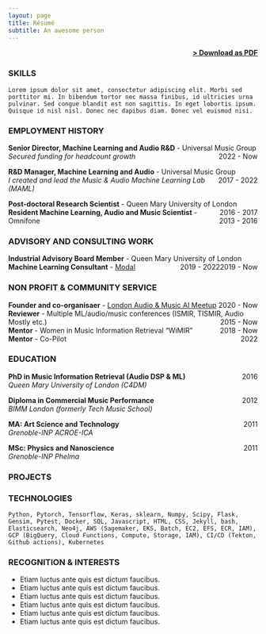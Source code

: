 ```yaml
---
layout: page
title: Résumé
subtitle: An awesome person
---
```


<span style="float: right; "><a href="{{ '/assets/resume.pdf' | prepend: site.baseurl }}"><strong>> Download as PDF</strong></a> </span>
<br>

### SKILLS
``` Lorem ipsum dolor sit amet, consectetur adipiscing elit. Morbi sed porttitor mi. In bibendum tortor nec massa finibus, id ultricies urna pulvinar. Sed congue blandit est non sagittis. In eget lobortis ipsum. Quisque id nisl nisl. Donec nec dapibus diam. Donec vel euismod nisi.  ```  



### EMPLOYMENT HISTORY

**Senior Director, Machine Learning and Audio R&D** - Universal Music Group <span style="float: right; ">2022 - Now</span>  
_Secured funding for headcount growth_   

 
**R&D Manager, Machine Learning and Audio** - Universal Music Group <span style="float: right; ">2017 - 2022</span>  
_I created and lead the Music & Audio Machine Learning Lab (MAML)_

**Post-doctoral Research Scientist** - Queen Mary University of London <span style="float: right; ">2016 - 2017</span>  
**Resident Machine Learning, Audio and Music Scientist** - Omnifone <span style="float: right; ">2013 - 2016</span>  

### ADVISORY AND CONSULTING WORK

**Industrial Advisory Board Member** - Queen Mary University of London <span style="float: right; ">2019 - Now</span>  
**Machine Learning Consultant** - [Modal](https://www.modal.org.uk) <span style="float: right; ">2019 - 2022</span>  

### NON PROFIT & COMMUNITY SERVICE
**Founder and co-organisaer** - [London Audio & Music AI Meetup](https://www.meetup.com/london-audio-and-music-ai-meetup/)<span style="float: right; ">2020 - Now</span>  
**Reviewer** - Multiple ML/audio/music conferences (ISMIR, TISMIR, Audio Mostly etc.)<span style="float: right; ">2015 - Now</span>  
**Mentor** - Women in Music Information Retrieval “WiMIR” <span style="float: right; ">2018 - Now</span>  
**Mentor** - Co-Pilot <span style="float: right; ">2022</span>  


### EDUCATION

**PhD in Music Information Retrieval (Audio DSP & ML)** <span style="float: right; ">2016</span>  
_Queen Mary University of London (C4DM)_

**Diploma in Commercial Music Performance** <span style="float: right; ">2012</span>  
_BIMM London (formerly Tech Music School)_

**MA: Art Science and Technology** <span style="float: right; ">2011</span>  
_Grenoble-INP ACROE-ICA_

**MSc: Physics and Nanoscience** <span style="float: right; ">2011</span>  
_Grenoble-INP Phelma_

### PROJECTS

### TECHNOLOGIES
```Python, Pytorch, Tensorflow, Keras, sklearn, Numpy, Scipy, Flask, Gensim, Pytest, Docker, SQL, Javascript, HTML, CSS, Jekyll, bash, Elasticsearch, Neo4j, AWS (Sagemaker, EKS, Batch, EC2, EFS, ECR, IAM), GCP (BigQuery, Cloud Functions, Compute, Storage, IAM), CI/CD (Tekton, Github actions), Kubernetes```

### RECOGNITION & INTERESTS

- Etiam luctus ante quis est dictum faucibus.
- Etiam luctus ante quis est dictum faucibus.
- Etiam luctus ante quis est dictum faucibus.
- Etiam luctus ante quis est dictum faucibus.
- Etiam luctus ante quis est dictum faucibus.
- Etiam luctus ante quis est dictum faucibus.